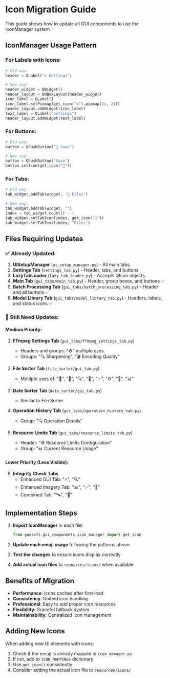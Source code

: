 # Icon Migration Guide

This guide shows how to update all GUI components to use the IconManager system.

## IconManager Usage Pattern

### For Labels with Icons:
```python
# Old way:
header = QLabel("⚙️ Settings")

# New way:
header_widget = QWidget()
header_layout = QHBoxLayout(header_widget)
icon_label = QLabel()
icon_label.setPixmap(get_icon("⚙️").pixmap(24, 24))
header_layout.addWidget(icon_label)
text_label = QLabel("Settings")
header_layout.addWidget(text_label)
```

### For Buttons:
```python
# Old way:
button = QPushButton("💾 Save")

# New way:
button = QPushButton("Save")
button.setIcon(get_icon("💾"))
```

### For Tabs:
```python
# Old way:
tab_widget.addTab(widget, "📁 Files")

# New way:
tab_widget.addTab(widget, "")
index = tab_widget.count() - 1
tab_widget.setTabIcon(index, get_icon("📁"))
tab_widget.setTabText(index, "Files")
```

## Files Requiring Updates

### ✅ Already Updated:
1. **UISetupManager** (`ui_setup_manager.py`) - All main tabs
2. **Settings Tab** (`settings_tab.py`) - Header, tabs, and buttons
3. **LazyTabLoader** (`lazy_tab_loader.py`) - Accepts QIcon objects
4. **Main Tab** (`gui_tabs/main_tab.py`) - Header, group boxes, and buttons ✅
5. **Batch Processing Tab** (`gui_tabs/batch_processing_tab.py`) - Header and all buttons ✅  
6. **Model Library Tab** (`gui_tabs/model_library_tab.py`) - Headers, labels, and status icons ✅

### 🔄 Still Need Updates:

#### Medium Priority:
1. **FFmpeg Settings Tab** (`gui_tabs/ffmpeg_settings_tab.py`)
   - Headers and groups: "⚙️" multiple uses
   - Groups: "🔍 Sharpening", "🎬 Encoding Quality"

5. **File Sorter Tab** (`file_sorter/gui_tab.py`)
   - Multiple uses of: "📁", "📂", "🔍", "💾", "✨", "⚙️", "🚀", "📊"

6. **Date Sorter Tab** (`date_sorter/gui_tab.py`)
   - Similar to File Sorter

7. **Operation History Tab** (`gui_tabs/operation_history_tab.py`)
   - Group: "🔍 Operation Details"

8. **Resource Limits Tab** (`gui_tabs/resource_limits_tab.py`)
   - Header: "⚙️ Resource Limits Configuration"
   - Group: "📊 Current Resource Usage"

#### Lower Priority (Less Visible):
9. **Integrity Check Tabs**
   - Enhanced GUI Tab: "⚡", "🔍"
   - Enhanced Imagery Tab: "📊", "✅", "📁"
   - Combined Tab: "🛰️", "📁"

## Implementation Steps

1. **Import IconManager** in each file:
   ```python
   from goesvfi.gui_components.icon_manager import get_icon
   ```

2. **Update each emoji usage** following the patterns above

3. **Test the changes** to ensure icons display correctly

4. **Add actual icon files** to `resources/icons/` when available

## Benefits of Migration

- **Performance**: Icons cached after first load
- **Consistency**: Unified icon handling
- **Professional**: Easy to add proper icon resources
- **Flexibility**: Graceful fallback system
- **Maintainability**: Centralized icon management

## Adding New Icons

When adding new UI elements with icons:
1. Check if the emoji is already mapped in `icon_manager.py`
2. If not, add to `ICON_MAPPINGS` dictionary
3. Use `get_icon()` consistently
4. Consider adding the actual icon file to `resources/icons/`